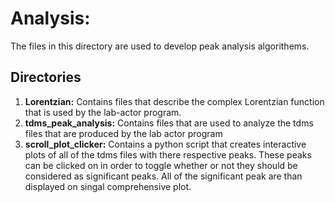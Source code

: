 

# Analysis: #
The files in this directory are used to develop peak analysis algorithems.

## Directories ##

1. **Lorentzian:** Contains files that describe the complex Lorentzian function
               that is used by the lab-actor program.
2. **tdms_peak_analysis:** Contains files that are used to analyze the tdms files
                    that are produced by the lab actor program
3. **scroll_plot_clicker:** Contains a python script that creates interactive 
                      plots of all of the tdms files with there respective 
                      peaks. These peaks can be clicked on in order to toggle
                      whether or not they should be considered as significant 
                      peaks. All of the significant peak are than displayed
                      on singal comprehensive plot.
